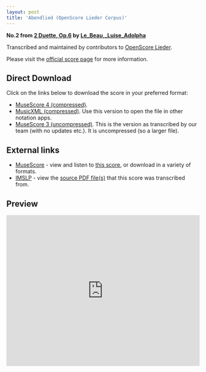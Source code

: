 ```yaml
---
layout: post
title: 'Abendlied (OpenScore Lieder Corpus)'
---
```


__No.2 from [2 Duette, Op.6](https://fourscoreandmore.org/openscore/lieder/Le_Beau,_Luise_Adolpha/2_Duette,_Op.6/) by [Le_Beau,_Luise_Adolpha](https://fourscoreandmore.org/openscore/lieder/Le_Beau,_Luise_Adolpha)__

Transcribed and maintained by contributors to [OpenScore Lieder].

Please visit the [official score page] for more information.

[official score page]: https://musescore.com/openscore-lieder-corpus/scores/5883655
[OpenScore Lieder]: https://musescore.com/openscore-lieder-corpus

## Direct Download

Click on the links below to download the score in your preferred format:
- [MuseScore 4 (compressed)](https://fourscoreandmore.org/openscore/lieder/Le_Beau,_Luise_Adolpha/2_Duette,_Op.6/2_Abendlied.mscz).
- [MusicXML (compressed)](https://fourscoreandmore.org/openscore/lieder/Le_Beau,_Luise_Adolpha/2_Duette,_Op.6/2_Abendlied.mxl). Use this version to open the file in other notation apps.
- [MuseScore 3 (uncompressed)](https://raw.githubusercontent.com/OpenScore/Lieder/refs/heads/main/scores/Le_Beau,_Luise_Adolpha/2_Duette,_Op.6/2_Abendlied/lc5883655.mscx). This is the version as transcribed by our team (with no updates etc.). It is uncompressed (so a larger file).

## External links

- [MuseScore] - view and listen to [this score][MuseScore], or download in a variety of formats.
- [IMSLP] - view the [source PDF file(s)][IMSLP] that this score was transcribed from.

[MuseScore]: https://musescore.com/score/5883655
[IMSLP]: https://imslp.org/wiki/Special:ReverseLookup/581957

## Preview

<iframe width="100%" height="394" src="https://musescore.com/openscore-lieder-corpus/scores/5883655/embed" frameborder="0" allowfullscreen allow="autoplay; fullscreen"></iframe>
